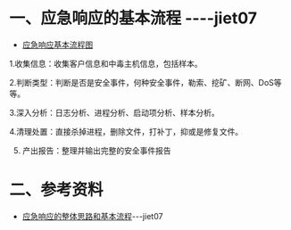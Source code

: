 # 一、应急响应的基本流程 ----jiet07



- [应急响应基本流程图](https://image.3001.net/images/20181225/1545730386_5c21f9522f983.png)

1.收集信息：收集客户信息和中毒主机信息，包括样本。

2.判断类型：判断是否是安全事件，何种安全事件，勒索、挖矿、断网、DoS等等。

3.深入分析：日志分析、进程分析、启动项分析、样本分析。

4.清理处置：直接杀掉进程，删除文件，打补丁，抑或是修复文件。

5. 产出报告：整理并输出完整的安全事件报告

# 二、参考资料

- [应急响应的整体思路和基本流程](https://www.freebuf.com/articles/terminal/192859.html)---jiet07
